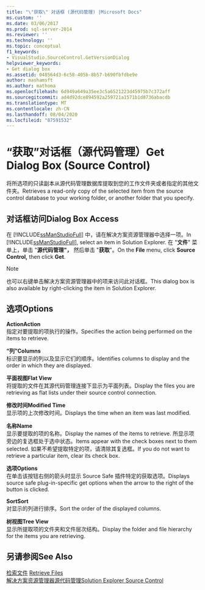 ```yaml
---
title: "\"获取\" 对话框 (源代码管理) |Microsoft Docs"
ms.custom: ''
ms.date: 03/06/2017
ms.prod: sql-server-2014
ms.reviewer: ''
ms.technology: ''
ms.topic: conceptual
f1_keywords:
- VisualStudio.SourceControl.GetVersionDialog
helpviewer_keywords:
- Get dialog box
ms.assetid: 048564d3-6c58-405b-8b57-b690fbfdbe9e
author: mashamsft
ms.author: mathoma
ms.openlocfilehash: 6d949a649a35ee3c5a6521223d45975b7c372aff
ms.sourcegitcommit: ad4d92dce894592a259721a1571b1d8736abacdb
ms.translationtype: MT
ms.contentlocale: zh-CN
ms.lasthandoff: 08/04/2020
ms.locfileid: "87591532"
---
```

# <a name="get-dialog-box-source-control"></a><span data-ttu-id="e580f-102">“获取”对话框（源代码管理）</span><span class="sxs-lookup"><span data-stu-id="e580f-102">Get Dialog Box (Source Control)</span></span>
  <span data-ttu-id="e580f-103">将所选项的只读副本从源代码管理数据库提取到您的工作文件夹或者指定的其他文件夹。</span><span class="sxs-lookup"><span data-stu-id="e580f-103">Retrieves a read-only copy of the selected item from the source control database to your working folder, or another folder that you specify.</span></span>  
  
## <a name="dialog-box-access"></a><span data-ttu-id="e580f-104">对话框访问</span><span class="sxs-lookup"><span data-stu-id="e580f-104">Dialog Box Access</span></span>  
 <span data-ttu-id="e580f-105">在 [!INCLUDE[ssManStudioFull](../includes/ssmanstudiofull-md.md)] 中，请在解决方案资源管理器中选择一项。</span><span class="sxs-lookup"><span data-stu-id="e580f-105">In [!INCLUDE[ssManStudioFull](../includes/ssmanstudiofull-md.md)], select an item in Solution Explorer.</span></span> <span data-ttu-id="e580f-106">在 "**文件**" 菜单上，单击 "**源代码管理"，** 然后单击 "**获取**"。</span><span class="sxs-lookup"><span data-stu-id="e580f-106">On the **File** menu, click **Source Control,** then click **Get**.</span></span>  
  
> [!NOTE]  
>  <span data-ttu-id="e580f-107">也可以右键单击解决方案资源管理器中的项来访问此对话框。</span><span class="sxs-lookup"><span data-stu-id="e580f-107">This dialog box is also available by right-clicking the item in Solution Explorer.</span></span>  
  
## <a name="options"></a><span data-ttu-id="e580f-108">选项</span><span class="sxs-lookup"><span data-stu-id="e580f-108">Options</span></span>  
 <span data-ttu-id="e580f-109">**Action**</span><span class="sxs-lookup"><span data-stu-id="e580f-109">**Action**</span></span>  
 <span data-ttu-id="e580f-110">指定对要提取的项执行的操作。</span><span class="sxs-lookup"><span data-stu-id="e580f-110">Specifies the action being performed on the items to retrieve.</span></span>  
  
 <span data-ttu-id="e580f-111">**“列”**</span><span class="sxs-lookup"><span data-stu-id="e580f-111">**Columns**</span></span>  
 <span data-ttu-id="e580f-112">标识要显示的列以及显示它们的顺序。</span><span class="sxs-lookup"><span data-stu-id="e580f-112">Identifies columns to display and the order in which they are displayed.</span></span>  
  
 <span data-ttu-id="e580f-113">**平面视图**</span><span class="sxs-lookup"><span data-stu-id="e580f-113">**Flat View**</span></span>  
 <span data-ttu-id="e580f-114">将提取的文件在其源代码管理连接下显示为平面列表。</span><span class="sxs-lookup"><span data-stu-id="e580f-114">Display the files you are retrieving as flat lists under their source control connection.</span></span>  
  
 <span data-ttu-id="e580f-115">**修改时间**</span><span class="sxs-lookup"><span data-stu-id="e580f-115">**Modified Time**</span></span>  
 <span data-ttu-id="e580f-116">显示项的上次修改时间。</span><span class="sxs-lookup"><span data-stu-id="e580f-116">Displays the time when an item was last modified.</span></span>  
  
 <span data-ttu-id="e580f-117">**名称**</span><span class="sxs-lookup"><span data-stu-id="e580f-117">**Name**</span></span>  
 <span data-ttu-id="e580f-118">显示要提取的项的名称。</span><span class="sxs-lookup"><span data-stu-id="e580f-118">Display the names of the items to retrieve.</span></span> <span data-ttu-id="e580f-119">所显示项旁边的复选框处于选中状态。</span><span class="sxs-lookup"><span data-stu-id="e580f-119">Items appear with the check boxes next to them selected.</span></span> <span data-ttu-id="e580f-120">如果不希望提取特定的项，请清除其复选框。</span><span class="sxs-lookup"><span data-stu-id="e580f-120">If you do not want to retrieve a particular item, clear its check box.</span></span>  
  
 <span data-ttu-id="e580f-121">**选项**</span><span class="sxs-lookup"><span data-stu-id="e580f-121">**Options**</span></span>  
 <span data-ttu-id="e580f-122">在单击该按钮右侧的箭头时显示 Source Safe 插件特定的获取选项。</span><span class="sxs-lookup"><span data-stu-id="e580f-122">Displays source safe plug-in-specific get options when the arrow to the right of the button is clicked.</span></span>  
  
 <span data-ttu-id="e580f-123">**Sort**</span><span class="sxs-lookup"><span data-stu-id="e580f-123">**Sort**</span></span>  
 <span data-ttu-id="e580f-124">对显示的列进行排序。</span><span class="sxs-lookup"><span data-stu-id="e580f-124">Sort the order of the displayed columns.</span></span>  
  
 <span data-ttu-id="e580f-125">**树视图**</span><span class="sxs-lookup"><span data-stu-id="e580f-125">**Tree View**</span></span>  
 <span data-ttu-id="e580f-126">显示所提取项的文件夹和文件层次结构。</span><span class="sxs-lookup"><span data-stu-id="e580f-126">Display the folder and file hierarchy for the items you are retrieving.</span></span>  
  
## <a name="see-also"></a><span data-ttu-id="e580f-127">另请参阅</span><span class="sxs-lookup"><span data-stu-id="e580f-127">See Also</span></span>  
 <span data-ttu-id="e580f-128">[检索文件](../../2014/database-engine/retrieve-files.md) </span><span class="sxs-lookup"><span data-stu-id="e580f-128">[Retrieve Files](../../2014/database-engine/retrieve-files.md) </span></span>  
 [<span data-ttu-id="e580f-129">解决方案资源管理器源代码管理</span><span class="sxs-lookup"><span data-stu-id="e580f-129">Solution Explorer Source Control</span></span>](../../2014/database-engine/solution-explorer-source-control.md)  
  
  
